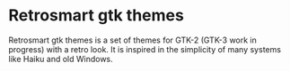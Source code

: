 Retrosmart gtk themes
=====================

Retrosmart gtk themes is a set of themes for GTK-2 (GTK-3 work in progress) with a retro look. It is inspired in the simplicity of many systems like Haiku and old Windows.
